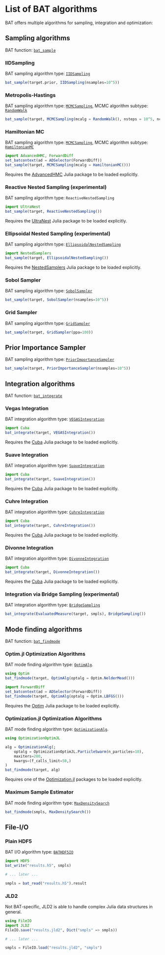 # List of BAT algorithms 

BAT offers multiple algorithms for sampling, integration and optimization:


## Sampling algorithms

BAT function: [`bat_sample`](@ref)


### IIDSampling

BAT sampling algorithm type: [`IIDSampling`](@ref)

```julia
bat_sample(target.prior, IIDSampling(nsamples=10^5))
```


### Metropolis-Hastings

BAT sampling algorithm type: [`MCMCSampling`](@ref), MCMC algorithm subtype: [`RandomWalk`](@ref)

```julia
bat_sample(target, MCMCSampling(mcalg = RandomWalk(), nsteps = 10^5, nchains = 4))
```


### Hamiltonian MC

BAT sampling algorithm type: [`MCMCSampling`](@ref), MCMC algorithm subtype: [`HamiltonianMC`](@ref)

```julia
import AdvancedHMC, ForwardDiff
set_batcontext(ad = ADSelector(ForwardDiff))
bat_sample(target, MCMCSampling(mcalg = HamiltonianMC()))
```
Requires the [AdvancedHMC](https://github.com/TuringLang/AdvancedHMC.jl) Julia package to be loaded explicitly.


### Reactive Nested Sampling (experimental)

BAT sampling algorithm type: `ReactiveNestedSampling`

```julia
import UltraNest
bat_sample(target, ReactiveNestedSampling())
```

Requires the [UltraNest](https://github.com/bat/UltraNest.jl) Julia package to be loaded explicitly.


### Ellipsoidal Nested Sampling (experimental)

BAT sampling algorithm type: [`EllipsoidalNestedSampling`](@ref)
```julia
import NestedSamplers
bat_sample(target, EllipsoidalNestedSampling())
```

Requires the [NestedSamplers](https://github.com/TuringLang/NestedSamplers.jl) Julia package to be loaded explicitly.


### Sobol Sampler
BAT sampling algorithm type: [`SobolSampler`](@ref)

```julia
bat_sample(target, SobolSampler(nsamples=10^5))
```


### Grid Sampler

BAT sampling algorithm type: [`GridSampler`](@ref)

```julia
bat_sample(target, GridSampler(ppa=100))
```


## Prior Importance Sampler

BAT sampling algorithm type: [`PriorImportanceSampler`](@ref)

```julia
bat_sample(target, PriorImportanceSampler(nsamples=10^5))
```


## Integration algorithms

BAT function: [`bat_integrate`](@ref)

### Vegas Integration

BAT integration algorithm type: [`VEGASIntegration`](@ref)

```julia
import Cuba
bat_integrate(target, VEGASIntegration())
```

Requires the [Cuba](https://github.com/giordano/Cuba.jl) Julia package to be loaded explicitly.


### Suave Integration

BAT integration algorithm type: [`SuaveIntegration`](@ref)

```julia
import Cuba
bat_integrate(target, SuaveIntegration())
```

Requires the [Cuba](https://github.com/giordano/Cuba.jl) Julia package to be loaded explicitly.


### Cuhre Integration

BAT integration algorithm type: [`CuhreIntegration`](@ref)

```julia
import Cuba
bat_integrate(target, CuhreIntegration())
```
Requires the [Cuba](https://github.com/giordano/Cuba.jl) Julia package to be loaded explicitly.


### Divonne Integration

BAT integration algorithm type: [`DivonneIntegration`](@ref) 

```julia
import Cuba
bat_integrate(target, DivonneIntegration())
```
Requires the [Cuba](https://github.com/giordano/Cuba.jl) Julia package to be loaded explicitly.


### Integration via Bridge Sampling (experimental)

BAT integration algorithm type: [`BridgeSampling`](@ref) 

```julia
bat_integrate(EvaluatedMeasure(target, smpls), BridgeSampling())
```


## Mode finding algorithms

BAT function: [`bat_findmode`](@ref)


### Optim.jl Optimization Algorithms

BAT mode finding algorithm type: [`OptimAlg`](@ref).

```julia
using Optim
bat_findmode(target, OptimAlg(optalg = Optim.NelderMead()))

import ForwardDiff
set_batcontext(ad = ADSelector(ForwardDiff))
bat_findmode(target, OptimAlg(optalg = Optim.LBFGS()))
```

Requires the [Optim](https://github.com/JuliaNLSolvers/Optim.jl) Julia package to be loaded explicitly.


### Optimization.jl Optimization Algorithms

BAT mode finding algorithm type: [`OptimizationAlg`](@ref).

```julia
using OptimizationOptimJL

alg = OptimizationAlg(; 
    optalg = OptimizationOptimJL.ParticleSwarm(n_particles=10), 
    maxiters=200, 
    kwargs=(f_calls_limit=50,)
)
bat_findmode(target, alg)
```
Requires one of the [Optimization.jl](https://github.com/SciML/Optimization.jl) packages to be loaded explicitly.

### Maximum Sample Estimator

BAT mode finding algorithm type: [`MaxDensitySearch`](@ref) 

```julia
bat_findmode(smpls, MaxDensitySearch())
```


## File-I/O

### Plain HDF5

BAT I/O algorithm type: [`BATHDF5IO`](@ref) 

```julia
import HDF5
bat_write("results.h5", smpls)

# ... later ...

smpls = bat_read("results.h5").result
```

### JLD2

Not BAT-specific, JLD2 is able to handle complex Julia data structures in
general.

```julia
using FileIO
import JLD2
FileIO.save("results.jld2", Dict("smpls" => smpls))

# ... later ...

smpls = FileIO.load("results.jld2", "smpls")
```
